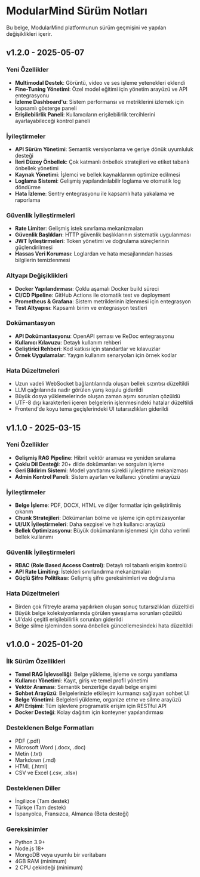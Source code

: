 # ModularMind Sürüm Notları

Bu belge, ModularMind platformunun sürüm geçmişini ve yapılan değişiklikleri içerir.

## v1.2.0 - 2025-05-07

### Yeni Özellikler

- **Multimodal Destek**: Görüntü, video ve ses işleme yetenekleri eklendi
- **Fine-Tuning Yönetimi**: Özel model eğitimi için yönetim arayüzü ve API entegrasyonu
- **İzleme Dashboard'u**: Sistem performansı ve metriklerini izlemek için kapsamlı gösterge paneli
- **Erişilebilirlik Paneli**: Kullanıcıların erişilebilirlik tercihlerini ayarlayabileceği kontrol paneli

### İyileştirmeler

- **API Sürüm Yönetimi**: Semantik versiyonlama ve geriye dönük uyumluluk desteği
- **İleri Düzey Önbellek**: Çok katmanlı önbellek stratejileri ve etiket tabanlı önbellek yönetimi
- **Kaynak Yönetimi**: İşlemci ve bellek kaynaklarının optimize edilmesi
- **Loglama Sistemi**: Gelişmiş yapılandırılabilir loglama ve otomatik log döndürme
- **Hata İzleme**: Sentry entegrasyonu ile kapsamlı hata yakalama ve raporlama

### Güvenlik İyileştirmeleri

- **Rate Limiter**: Gelişmiş istek sınırlama mekanizmaları
- **Güvenlik Başlıkları**: HTTP güvenlik başlıklarının sistematik uygulanması
- **JWT İyileştirmeleri**: Token yönetimi ve doğrulama süreçlerinin güçlendirilmesi
- **Hassas Veri Koruması**: Loglardan ve hata mesajlarından hassas bilgilerin temizlenmesi

### Altyapı Değişiklikleri

- **Docker Yapılandırması**: Çoklu aşamalı Docker build süreci
- **CI/CD Pipeline**: GitHub Actions ile otomatik test ve deployment
- **Prometheus & Grafana**: Sistem metriklerinin izlenmesi için entegrasyon
- **Test Altyapısı**: Kapsamlı birim ve entegrasyon testleri

### Dokümantasyon

- **API Dokümantasyonu**: OpenAPI şeması ve ReDoc entegrasyonu
- **Kullanıcı Kılavuzu**: Detaylı kullanım rehberi
- **Geliştirici Rehberi**: Kod katkısı için standartlar ve kılavuzlar
- **Örnek Uygulamalar**: Yaygın kullanım senaryoları için örnek kodlar

### Hata Düzeltmeleri

- Uzun vadeli WebSocket bağlantılarında oluşan bellek sızıntısı düzeltildi
- LLM çağrılarında nadir görülen yarış koşulu giderildi
- Büyük dosya yüklemelerinde oluşan zaman aşımı sorunları çözüldü
- UTF-8 dışı karakterleri içeren belgelerin işlenmesindeki hatalar düzeltildi
- Frontend'de koyu tema geçişlerindeki UI tutarsızlıkları giderildi

## v1.1.0 - 2025-03-15

### Yeni Özellikler

- **Gelişmiş RAG Pipeline**: Hibrit vektör araması ve yeniden sıralama
- **Çoklu Dil Desteği**: 20+ dilde dokümanları ve sorguları işleme
- **Geri Bildirim Sistemi**: Model yanıtlarını sürekli iyileştirme mekanizması
- **Admin Kontrol Paneli**: Sistem ayarları ve kullanıcı yönetimi arayüzü

### İyileştirmeler

- **Belge İşleme**: PDF, DOCX, HTML ve diğer formatlar için geliştirilmiş çıkarım
- **Chunk Stratejileri**: Dökümanları bölme ve işleme için optimizasyonlar
- **UI/UX İyileştirmeleri**: Daha sezgisel ve hızlı kullanıcı arayüzü
- **Bellek Optimizasyonu**: Büyük dokümanların işlenmesi için daha verimli bellek kullanımı

### Güvenlik İyileştirmeleri

- **RBAC (Role Based Access Control)**: Detaylı rol tabanlı erişim kontrolü
- **API Rate Limiting**: İstekleri sınırlandırma mekanizmaları
- **Güçlü Şifre Politikası**: Gelişmiş şifre gereksinimleri ve doğrulama

### Hata Düzeltmeleri

- Birden çok filtreyle arama yapılırken oluşan sonuç tutarsızlıkları düzeltildi
- Büyük belge koleksiyonlarında görülen yavaşlama sorunları çözüldü
- UI'daki çeşitli erişilebilirlik sorunları giderildi
- Belge silme işleminden sonra önbellek güncellemesindeki hata düzeltildi

## v1.0.0 - 2025-01-20

### İlk Sürüm Özellikleri

- **Temel RAG İşlevselliği**: Belge yükleme, işleme ve sorgu yanıtlama
- **Kullanıcı Yönetimi**: Kayıt, giriş ve temel profil yönetimi
- **Vektör Araması**: Semantik benzerliğe dayalı belge erişimi
- **Sohbet Arayüzü**: Belgelerinizle etkileşim kurmanızı sağlayan sohbet UI
- **Belge Yönetimi**: Belgeleri yükleme, organize etme ve silme arayüzü
- **API Erişimi**: Tüm işlevlere programatik erişim için RESTful API
- **Docker Desteği**: Kolay dağıtım için konteyner yapılandırması

### Desteklenen Belge Formatları

- PDF (.pdf)
- Microsoft Word (.docx, .doc)
- Metin (.txt)
- Markdown (.md)
- HTML (.html)
- CSV ve Excel (.csv, .xlsx)

### Desteklenen Diller

- İngilizce (Tam destek)
- Türkçe (Tam destek)
- İspanyolca, Fransızca, Almanca (Beta desteği)

### Gereksinimler

- Python 3.9+
- Node.js 18+
- MongoDB veya uyumlu bir veritabanı
- 4GB RAM (minimum)
- 2 CPU çekirdeği (minimum)